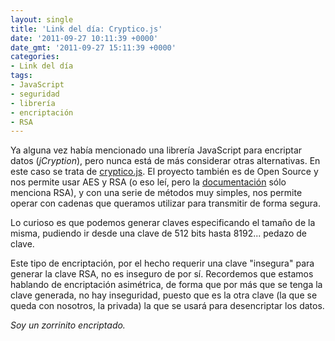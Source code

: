 ```yaml
---
layout: single
title: 'Link del día: Cryptico.js'
date: '2011-09-27 10:11:39 +0000'
date_gmt: '2011-09-27 15:11:39 +0000'
categories:
- Link del día
tags:
- JavaScript
- seguridad
- librería
- encriptación
- RSA
---
```


Ya alguna vez había mencionado una librería JavaScript para encriptar datos (_jCryption_), pero nunca está de más considerar otras alternativas. En este caso se trata de [cryptico.js](http://cryptico.wwwtyro.net/). El proyecto también es de Open Source y nos permite usar AES y RSA (o eso leí, pero la [documentación](http://code.google.com/p/cryptico/) sólo menciona RSA), y con una serie de métodos muy simples, nos permite operar con cadenas que queramos utilizar para transmitir de forma segura.

Lo curioso es que podemos generar claves especificando el tamaño de la misma, pudiendo ir desde una clave de 512 bits hasta 8192... pedazo de clave.

Este tipo de encriptación, por el hecho requerir una clave "insegura" para generar la clave RSA, no es inseguro de por sí. Recordemos que estamos hablando de encriptación asimétrica, de forma que por más que se tenga la clave generada, no hay inseguridad, puesto que es la otra clave (la que se queda con nosotros, la privada) la que se usará para desencriptar los datos.

_Soy un zorrinito encriptado._
